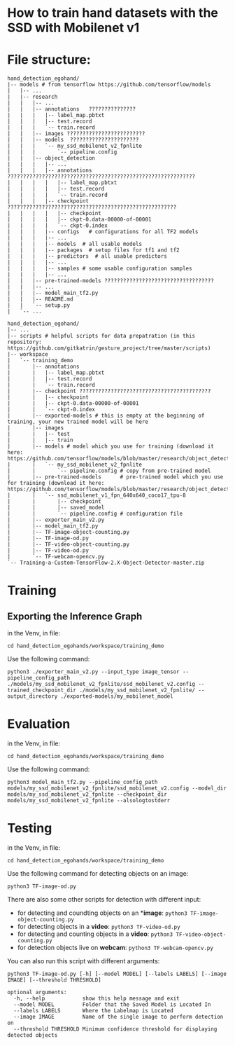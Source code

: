 # How to train hand datasets with the SSD with Mobilenet v1


# File structure:
```
hand_detection_egohand/
|-- models # from tensorflow https://github.com/tensorflow/models
|   |-- ...
|   |-- research
|   |   |-- ...
|   |   |-- annotations   ???????????????
|   |   |   |-- label_map.pbtxt
|   |   |   |-- test.record
|   |   |   `-- train.record
|   |   |-- images ?????????????????????????
|   |   |-- models  ??????????????????????
|   |   |   `-- my_ssd_mobilenet_v2_fpnlite
|   |   |       `-- pipeline.config
|   |   |-- object_detection
|   |   |   |-- ...
|   |   |   |-- annotations ????????????????????????????????????????????????????????????
|   |   |   |   |-- label_map.pbtxt
|   |   |   |   |-- test.record
|   |   |   |   `-- train.record
|   |   |   |-- checkpoint ??????????????????????????????????????????????????????
|   |   |   |   |-- checkpoint
|   |   |   |   |-- ckpt-0.data-00000-of-00001
|   |   |   |   `-- ckpt-0.index
|   |   |   |-- configs   # configurations for all TF2 models
|   |   |   |-- ...
|   |   |   |-- models  # all usable models
|   |   |   |-- packages  # setup files for tf1 and tf2
|   |   |   |-- predictors  # all usable predictors
|   |   |   |-- ...
|   |   |   |-- samples # some usable configuration samples
|   |   |   |-- ...
|   |   |-- pre-trained-models ???????????????????????????????????
|   |   |-- ...
|   |   |-- model_main_tf2.py
|   |   |-- README.md
|   |   `-- setup.py
|   `-- ...
```

```
hand_detection_egohand/
|-- ...
|-- scripts # helpful scripts for data prepatration (in this repository: https://github.com/gitkatrin/gesture_project/tree/master/scripts)
|-- workspace
|   `-- training_demo
|       |-- annotations
|       |   |-- label_map.pbtxt
|       |   |-- test.record
|       |   `-- train.record
|       |-- checkpoint ??????????????????????????????????????????
|       |   |-- checkpoint
|       |   |-- ckpt-0.data-00000-of-00001
|       |   `-- ckpt-0.index
|       |-- exported-models # this is empty at the beginning of training, your new trained model will be here
|       |-- images
|       |   |-- test
|       |   |-- train
|       |-- models # model which you use for training (download it here: https://github.com/tensorflow/models/blob/master/research/object_detection/g3doc/tf2_detection_zoo.md)
|       |   `-- my_ssd_mobilenet_v2_fpnlite
|       |       `-- pipeline.config # copy from pre-trained model
|       |-- pre-trained-models      # pre-trained model which you use for training (download it here: https://github.com/tensorflow/models/blob/master/research/object_detection/g3doc/tf2_detection_zoo.md)
|       |   `-- ssd_mobilenet_v1_fpn_640x640_coco17_tpu-8
|       |       |-- checkpoint
|       |       |-- saved_model
|       |       `-- pipeline.config # configuration file
|       |-- exporter_main_v2.py
|       |-- model_main_tf2.py
|       |-- TF-image-object-counting.py
|       |-- TF-image-od.py
|       |-- TF-video-object-counting.py
|       |-- TF-video-od.py
|       `-- TF-webcam-opencv.py
`-- Training-a-Custom-TensorFlow-2.X-Object-Detector-master.zip
```

# Training
## Exporting the Inference Graph
in the Venv, in file:
```
cd hand_detection_egohands/workspace/training_demo
```
Use the following command:
```
python3 ./exporter_main_v2.py --input_type image_tensor --pipeline_config_path ./models/my_ssd_mobilenet_v2_fpnlite/ssd_mobilenet_v2.config --trained_checkpoint_dir ./models/my_ssd_mobilenet_v2_fpnlite/ --output_directory ./exported-models/my_mobilenet_model
```

# Evaluation
in the Venv, in file:
```
cd hand_detection_egohands/workspace/training_demo
```
Use the following command:
```
python3 model_main_tf2.py --pipeline_config_path models/my_ssd_mobilenet_v2_fpnlite/ssd_mobilenet_v2.config --model_dir models/my_ssd_mobilenet_v2_fpnlite --checkpoint_dir models/my_ssd_mobilenet_v2_fpnlite --alsologtostderr
```

# Testing
in the Venv, in file:
```
cd hand_detection_egohands/workspace/training_demo
```
Use the following command for detecting objects on an image:
```
python3 TF-image-od.py
```
There are also some other scripts for detection with different input:
- for detecting and coundting objects on an ***image**: ```python3 TF-image-object-counting.py```
- for detecting objects in a **video**: ```python3 TF-video-od.py```
- for detecting and counting objects in a **video**: ```python3 TF-video-object-counting.py```
- for detection objects live on **webcam**: ```python3 TF-webcam-opencv.py```

You can also run this script with different arguments:
```
python3 TF-image-od.py [-h] [--model MODEL] [--labels LABELS] [--image IMAGE] [--threshold THRESHOLD]

optional arguments:
  -h, --help            show this help message and exit
  --model MODEL         Folder that the Saved Model is Located In
  --labels LABELS       Where the Labelmap is Located
  --image IMAGE         Name of the single image to perform detection on
  --threshold THRESHOLD Minimum confidence threshold for displaying detected objects
```
